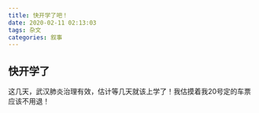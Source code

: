 ```yaml
---
title: 快开学了吧！
date: 2020-02-11 02:13:03
tags: 杂文
categories: 叙事
---
```

## 快开学了
这几天，武汉肺炎治理有效，估计等几天就该上学了！我估摸着我20号定的车票应该不用退！
